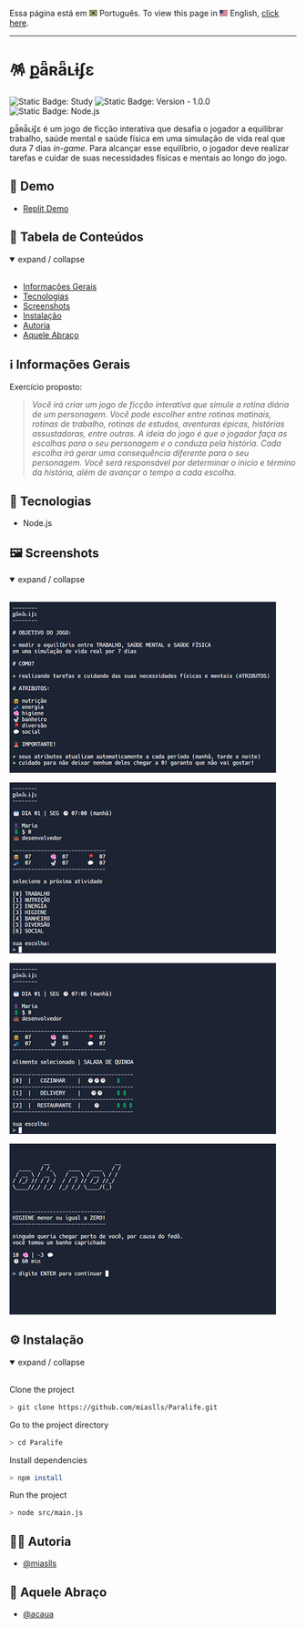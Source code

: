 Essa página está em <img src="assets/img/flag-pt-br.png" width="14" alt="Português"> Português.
To view this page in <img src="assets/img/flag-en.png" width="14" alt="English"> English, [click here](./README.md).

---

# 🪅 քǟʀǟʟɨʄɛ

![Static Badge: Study](https://img.shields.io/badge/study-blue)
![Static Badge: Version - 1.0.0](https://img.shields.io/badge/version-1.0.0-green)
![Static Badge: Node.js](https://img.shields.io/badge/Node.js-5a5a5a?logo=nodedotjs)

քǟʀǟʟɨʄɛ é um jogo de ficção interativa que desafia o jogador a equilibrar trabalho, saúde mental e saúde física em uma simulação de vida real que dura 7 dias _in-game_. Para alcançar esse equilíbrio, o jogador deve realizar tarefas e cuidar de suas necessidades físicas e mentais ao longo do jogo.

## 🔗 Demo

- [Replit Demo](https://replit.com/@miaslls/Paralife-Demo?v=1)

## 🟰 Tabela de Conteúdos

<details open>
<summary>expand / collapse</summary>
&nbsp;

- [Informações Gerais](#ℹ️-informações-gerais)
- [Tecnologias](#-tecnologias)
- [Screenshots](#%EF%B8%8F-screenshots)
- [Instalação](#%EF%B8%8F-instalação)
- [Autoria](#-autoria)
- [Aquele Abraço](#-aquele-abraço)

</details>

## ℹ️ Informações Gerais

Exercício proposto:

> _Você irá criar um jogo de ficção interativa que simule a rotina diária de um personagem. Você pode escolher entre rotinas matinais, rotinas de trabalho, rotinas de estudos, aventuras épicas, histórias assustadoras, entre outras. A ideia do jogo é que o jogador faça as escolhas para o seu personagem e o conduza pela história. Cada escolha irá gerar uma consequência diferente para o seu personagem. Você será responsável por determinar o inicio e término da história, além de avançar o tempo a cada escolha._

## 🧮 Tecnologias

- Node.js

## 🖼️ Screenshots

<details open>
<summary>expand / collapse</summary>
&nbsp;

![Paralife App Screenshot](assets/img/screenshot-01.gif)

![Paralife App Screenshot](assets/img/screenshot-02.gif)

![Paralife App Screenshot](assets/img/screenshot-03.gif)

![Paralife App Screenshot](assets/img/screenshot-04.gif)

</details>

## ⚙️ Instalação

<details open>
<summary>expand / collapse</summary>
&nbsp;

Clone the project

```bash
> git clone https://github.com/miaslls/Paralife.git
```

Go to the project directory

```bash
> cd Paralife
```

Install dependencies

```bash
> npm install
```

Run the project

```bash
> node src/main.js
```

</details>

## 👩‍💻 Autoria

- [@miaslls](https://www.github.com/miaslls)

## 🫶 Aquele Abraço

- [@acaua](https://github.com/acaua)
